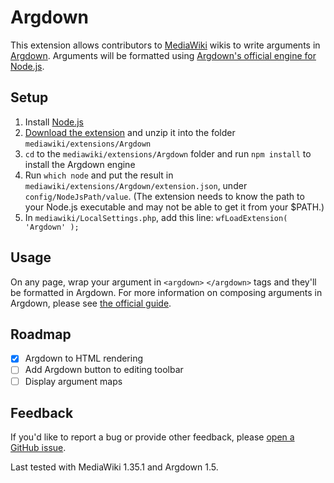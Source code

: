 # Argdown

This extension allows contributors to [MediaWiki](https://www.mediawiki.org/wiki/MediaWiki) wikis to write arguments in [Argdown](https://argdown.org/). Arguments will be formatted using [Argdown's official engine for Node.js](https://github.com/christianvoigt/argdown).

## Setup

1. Install [Node.js](https://nodejs.org)
2. [Download the extension](https://github.com/DawnPaladin/Argdown/archive/main.zip) and unzip it into the folder `mediawiki/extensions/Argdown`
3. `cd` to the `mediawiki/extensions/Argdown` folder and run `npm install` to install the Argdown engine
4. Run `which node` and put the result in `mediawiki/extensions/Argdown/extension.json`, under `config/NodeJsPath/value`. (The extension needs to know the path to your Node.js executable and may not be able to get it from your $PATH.)
5. In `mediawiki/LocalSettings.php`, add this line: `wfLoadExtension( 'Argdown' );`

## Usage

On any page, wrap your argument in `<argdown>` `</argdown>` tags and they'll be formatted in Argdown. For more information on composing arguments in Argdown, please see [the official guide](https://argdown.org/guide/creating-argument-maps.html).

## Roadmap

- [x] Argdown to HTML rendering
- [ ] Add Argdown button to editing toolbar
- [ ] Display argument maps

## Feedback

If you'd like to report a bug or provide other feedback, please [open a GitHub issue](https://github.com/DawnPaladin/Argdown/issues).

Last tested with MediaWiki 1.35.1 and Argdown 1.5. 